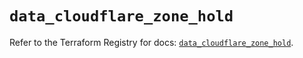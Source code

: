 # `data_cloudflare_zone_hold`

Refer to the Terraform Registry for docs: [`data_cloudflare_zone_hold`](https://registry.terraform.io/providers/cloudflare/cloudflare/5.9.0/docs/data-sources/zone_hold).
